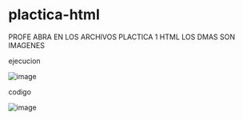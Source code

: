# plactica-html
PROFE ABRA EN LOS ARCHIVOS PLACTICA 1 HTML LOS DMAS SON IMAGENES

ejecucion

![image](https://github.com/user-attachments/assets/a744d0f3-02c1-4cee-9a9c-656f057d323e)

codigo

![image](https://github.com/user-attachments/assets/df48e962-675a-4b1e-93f9-3f435ccb3281)



